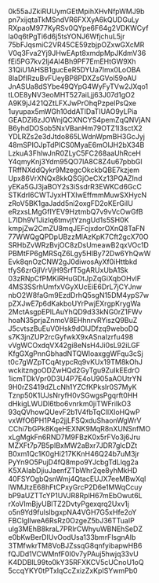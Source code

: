 0k55aJZkiRUUymGEtMpihXHvNfpWMJ9b
pn7xijqtaTkMSndVR6FXXyA6kQUDGuLy
RXpaoM977KyRSv0QYpe6F64g2VDKWCyf
la0q6tPgTi6d6j5tsYONJ6WfjchuL5jr
75bFJqsmiC2VR45CE59zbjpOZxwGXcMR
V0q3Fva2Yj9JHwEApt8xmdpMpJKdmV36
fEi5PG7kv2Ij4Al4Bh9PF7EmEHtGW9Xh
31QiU1AHSB1gucEeR5DYUa7lmx0LoOBA
8laDfIRzuBvFUeyBP8PDXZsGVol59oAU
JnASUa8dSYbe49QYpG4WyFyTVw2JXqo1
tLOE8yNV3eoMHT527aiLjj63J07d1gO2
A9K9jJ421QZtLFXJwPrOhqPzpelPsQxe
1uyupax5mWGh10ddATIDaTIUAO9yLPia
GEADZi6zJOWnjQCXNCYS4pemZqQNVjAN
B6yhdDOSob5NxVBanHm79OTZ1l3sctX2
YDLRZs2e3dJtdo865LWdnWpmBH3GcJyj
48mSPIOJpTdPlCS0MyaE6mOlJH2bX34B
LzkuA3FhlwJnR0ZLyC5FC268aaUhRceH
Y4qmyKnj3Ydm95QO7lA8C8Z4u67pbbGl
TRffNXddQykr9MzegcOkckbQBE7kzjem
Upx86VrXNQx8kkQSGjOeCXz13PQAZInd
yEKa5GJ3jaBOY2s3iSsdrR3EWKCd6GcC
STKdrl6CWTJyxHTXIwEffmmMuwSXHycN
zRoV5BK1gaJadd5ni2oxgFD2oKErGiIU
eRzxsLMgGfIYEV9HztmbQ7v9vVcOwGfB
L7IDh9V1JizIq6tmvjtYzngUd1s5SH0K
kmpjZw2CmZU8mqJEFcjxdorOXnQ8TaFN
77WWQgQPDpUBzzMlAzKpK7Cft2gcX70O
SRHbZvWRzBvjOC8zDsUmeawB2qxVOc1D
PBMtFP6gMRSqZ6Lgy5HIBy72Dw6YhQwW
Evk8qnOzCNW2gJ0diwosAyXf0iHttbkd
tfyS6zrGjIVrVjH9SrfT5gARUxUbA1Sk
03zRNpCfPMKiRHuGDtJpZqGiXqbOHvlF
4MS3SSrhUmfxVGyXUcEiE6DrL7jCYJnw
nbO2W8faGm9EzdDrhQ5sgN15DM4ypS7w
pZXJwE7p6dKakboUYrPwjEXrgpKrygWa
2MctAsgpEPlLAuYhQD9d33kNG0rZ1FWv
hoaN35prjaZnmoV8EHhnrvRYiszQ9BuZ
J5cvtszBuEuV0Hsk9dOlJDfzq9weboDQ
s7K3jnZUP2rcGyfwkX9xASnaIzrfu498
vVgWCOxdqVX42gi8eNsH4Ji0sL92iLGF
KfgGXgPnnGbhadNTQWloaxggWFqu3cSj
t0c7gWZpTCqAtypcRq9vKUx19TM8kOhJ
wckitzngoODZwHQd2GyTgu9ZuIkEEdrO
1icmTDkVpr0D3U4P7E4oU905aAOUtrYN
9H0rZS419dZLcNh1YZCfKPksIr0S7MyK
Tznp50K1UJsNryfH0vSGwgsPgqrft0HH
dHkigLWUDl6tbo6vnrkm0jiTWFriIkO3
93qQVhowQUevF2b1V4fbTqCllXIoHQwP
vxWfO6PH1P4p2jjLFSQxduShaonWgWrV
CChi7bGPk8KqeHEXNK9MqR8nXUNSnfMO
xLgMgkFn6RND7M9FBzK0x5rFVo3j6Jru
MZXFt7p7B5pIBxMW2aBxr7JDR7glcDZt
B0xm1Qc1K0gHi217KKnH46Q24b7uM3jr
PyYn9O5PujD4fQ8mpo9YJcbgTdLlqg2a
K5XAIabDjiuJaenfZTbWhr2qe8yhMkHD
40FSYOgbQsnWmj4QtacEUJX7eeMBwXql
lWMJtzE68hFtCPxyGrcP2D6e1MWqCcuy
bP9aUZTTcYP1UVJR8RplH67mEbOwut6L
rXoVImBjyUBlTZ2DvtyPgexqrq2Uxv1j
o5n9Yd9fulslbgxpNA4VGH7G5xHfe2oY
FBClglIweA6RsRz0OzgeZ5bJ36TTuaIP
ulg3MEhB8kraL7PRIrCWhyuWBNEhSeDZ
e0bKwBerDIUvOodUsa133bmrFlsgnAIb
3TMfwkrTM8VoBJZssqG8qnfyibapwHB6
fQJDd1VCWMnfF0I0v7yPAuj5hwjq33vU
K4DDBlL99to0kY35RFXKCV5cUCnoU1oQ
5ccqYKY0tPTxlqCcZxizZxKpISYwmPb0
